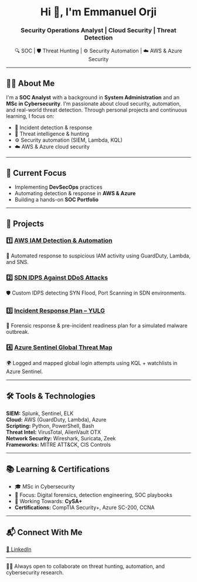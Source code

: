 <h1 align="center">Hi 👋, I'm Emmanuel Orji</h1>
<h3 align="center">Security Operations Analyst | Cloud Security | Threat Detection</h3>

<p align="center">
🔍 SOC | 🛡️ Threat Hunting | ⚙️ Security Automation | ☁️ AWS & Azure Security
</p>

---

## 👨‍💻 About Me

I'm a **SOC Analyst** with a background in **System Administration** and an **MSc in Cybersecurity**. I'm passionate about cloud security, automation, and real-world threat detection. Through personal projects and continuous learning, I focus on:

- 🔐 Incident detection & response  
- 🧠 Threat intelligence & hunting  
- ⚙️ Security automation (SIEM, Lambda, KQL)  
- ☁️ AWS & Azure cloud security

---

## 🚀 Current Focus

- Implementing **DevSecOps** practices  
- Automating detection & response in **AWS & Azure**  
- Building a hands-on **SOC Portfolio**

---

## 📂 Projects

### 1️⃣ [AWS IAM Detection & Automation](https://github.com/mannylogic/awsiam)  
🔐 Automated response to suspicious IAM activity using GuardDuty, Lambda, and SNS.

### 2️⃣ [SDN IDPS Against DDoS Attacks](https://github.com/mannylogic/SDN_IDPS)  
🛡️ Custom IDPS detecting SYN Flood, Port Scanning in SDN environments.

### 3️⃣ [Incident Response Plan – YULG](https://github.com/mannylogic/csirt)  
📄 Forensic response & pre-incident readiness plan for a simulated malware outbreak.

### 4️⃣ [Azure Sentinel Global Threat Map](https://github.com/mannylogic/siem)  
🌍 Logged and mapped global login attempts using KQL + watchlists in Azure Sentinel.

---

## 🛠️ Tools & Technologies

**SIEM:** Splunk, Sentinel, ELK  
**Cloud:** AWS (GuardDuty, Lambda), Azure  
**Scripting:** Python, PowerShell, Bash  
**Threat Intel:** VirusTotal, AlienVault OTX  
**Network Security:** Wireshark, Suricata, Zeek  
**Frameworks:** MITRE ATT&CK, CIS Controls

---

## 📚 Learning & Certifications

- 🎓 MSc in Cybersecurity  
- 🧠 Focus: Digital forensics, detection engineering, SOC playbooks  
- 🎯 Working Towards: **CySA+**  
- **Certifications:** CompTIA Security+, Azure SC-200, CCNA

---

## 📬 Connect With Me

[🔗 LinkedIn](https://www.linkedin.com/in/orjiemmanuelchijindu)

---

👨‍💻 Always open to collaborate on threat hunting, automation, and cybersecurity research.

